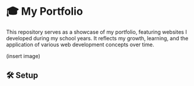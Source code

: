 # 🎓 My Portfolio

This repository serves as a showcase of my portfolio, featuring websites I developed during my school years. It reflects my growth, learning, and the application of various web development concepts over time.

(insert image)

## 🛠️ Setup


